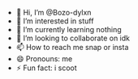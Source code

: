 - 👋 Hi, I’m @Bozo-dylxn
- 👀 I’m interested in stuff
- 🌱 I’m currently learning nothing
- 💞️ I’m looking to collaborate on idk
- 📫 How to reach me snap or insta
- 😄 Pronouns: me
- ⚡ Fun fact: i scoot

<!---
Bozo-dylxn/Bozo-dylxn is a ✨ special ✨ repository because its `README.md` (this file) appears on your GitHub profile.
You can click the Preview link to take a look at your changes.
--->
